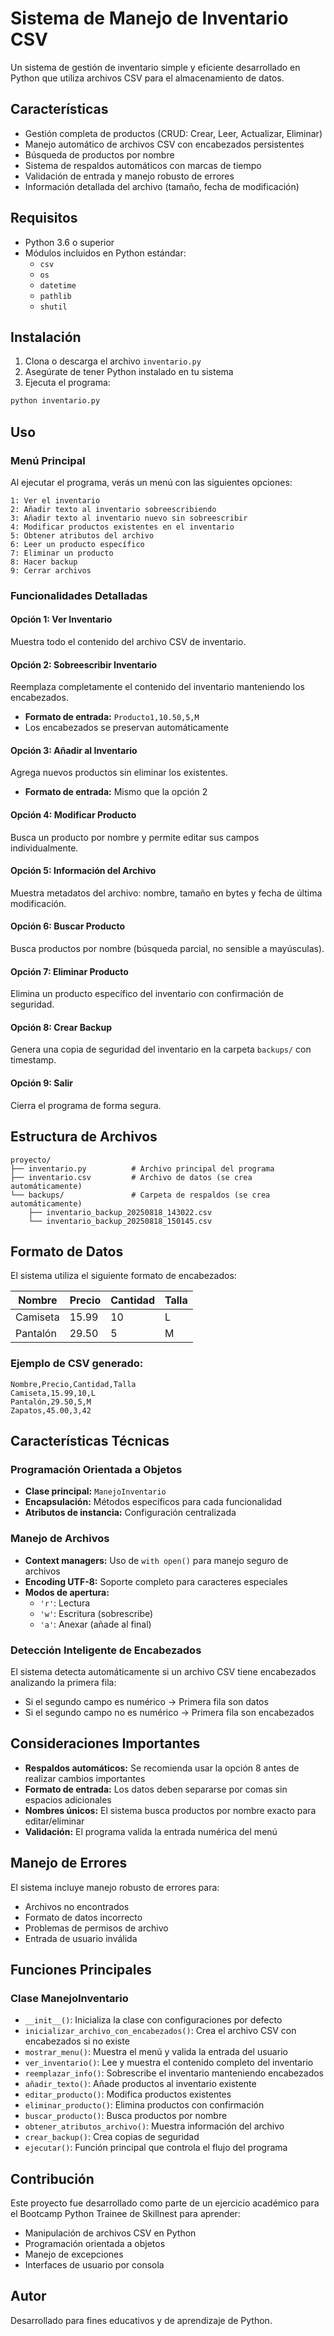 # Sistema de Manejo de Inventario CSV

Un sistema de gestión de inventario simple y eficiente desarrollado en Python que utiliza archivos CSV para el almacenamiento de datos.

## Características

- Gestión completa de productos (CRUD: Crear, Leer, Actualizar, Eliminar)
- Manejo automático de archivos CSV con encabezados persistentes
- Búsqueda de productos por nombre
- Sistema de respaldos automáticos con marcas de tiempo
- Validación de entrada y manejo robusto de errores
- Información detallada del archivo (tamaño, fecha de modificación)

## Requisitos

- Python 3.6 o superior
- Módulos incluidos en Python estándar:
  - `csv`
  - `os`
  - `datetime`
  - `pathlib`
  - `shutil`

## Instalación

1. Clona o descarga el archivo `inventario.py`
2. Asegúrate de tener Python instalado en tu sistema
3. Ejecuta el programa:

```bash
python inventario.py
```

## Uso

### Menú Principal

Al ejecutar el programa, verás un menú con las siguientes opciones:

```
1: Ver el inventario
2: Añadir texto al inventario sobreescribiendo
3: Añadir texto al inventario nuevo sin sobreescribir
4: Modificar productos existentes en el inventario
5: Obtener atributos del archivo
6: Leer un producto específico
7: Eliminar un producto
8: Hacer backup
9: Cerrar archivos
```

### Funcionalidades Detalladas

#### Opción 1: Ver Inventario

Muestra todo el contenido del archivo CSV de inventario.

#### Opción 2: Sobreescribir Inventario

Reemplaza completamente el contenido del inventario manteniendo los encabezados.

- **Formato de entrada:** `Producto1,10.50,5,M`
- Los encabezados se preservan automáticamente

#### Opción 3: Añadir al Inventario

Agrega nuevos productos sin eliminar los existentes.

- **Formato de entrada:** Mismo que la opción 2

#### Opción 4: Modificar Producto

Busca un producto por nombre y permite editar sus campos individualmente.

#### Opción 5: Información del Archivo

Muestra metadatos del archivo: nombre, tamaño en bytes y fecha de última modificación.

#### Opción 6: Buscar Producto

Busca productos por nombre (búsqueda parcial, no sensible a mayúsculas).

#### Opción 7: Eliminar Producto

Elimina un producto específico del inventario con confirmación de seguridad.

#### Opción 8: Crear Backup

Genera una copia de seguridad del inventario en la carpeta `backups/` con timestamp.

#### Opción 9: Salir

Cierra el programa de forma segura.

## Estructura de Archivos

```
proyecto/
├── inventario.py          # Archivo principal del programa
├── inventario.csv         # Archivo de datos (se crea automáticamente)
└── backups/               # Carpeta de respaldos (se crea automáticamente)
    ├── inventario_backup_20250818_143022.csv
    └── inventario_backup_20250818_150145.csv
```

## Formato de Datos

El sistema utiliza el siguiente formato de encabezados:

| Nombre   | Precio | Cantidad | Talla |
|----------|--------|----------|-------|
| Camiseta | 15.99  | 10       | L     |
| Pantalón | 29.50  | 5        | M     |

### Ejemplo de CSV generado:

```csv
Nombre,Precio,Cantidad,Talla
Camiseta,15.99,10,L
Pantalón,29.50,5,M
Zapatos,45.00,3,42
```

## Características Técnicas

### Programación Orientada a Objetos

- **Clase principal:** `ManejoInventario`
- **Encapsulación:** Métodos específicos para cada funcionalidad
- **Atributos de instancia:** Configuración centralizada

### Manejo de Archivos

- **Context managers:** Uso de `with open()` para manejo seguro de archivos
- **Encoding UTF-8:** Soporte completo para caracteres especiales
- **Modos de apertura:**
  - `'r'`: Lectura
  - `'w'`: Escritura (sobrescribe)
  - `'a'`: Anexar (añade al final)

### Detección Inteligente de Encabezados

El sistema detecta automáticamente si un archivo CSV tiene encabezados analizando la primera fila:

- Si el segundo campo es numérico → Primera fila son datos
- Si el segundo campo no es numérico → Primera fila son encabezados

## Consideraciones Importantes

- **Respaldos automáticos:** Se recomienda usar la opción 8 antes de realizar cambios importantes
- **Formato de entrada:** Los datos deben separarse por comas sin espacios adicionales
- **Nombres únicos:** El sistema busca productos por nombre exacto para editar/eliminar
- **Validación:** El programa valida la entrada numérica del menú

## Manejo de Errores

El sistema incluye manejo robusto de errores para:

- Archivos no encontrados
- Formato de datos incorrecto
- Problemas de permisos de archivo
- Entrada de usuario inválida

## Funciones Principales

### Clase ManejoInventario

- `__init__()`: Inicializa la clase con configuraciones por defecto
- `inicializar_archivo_con_encabezados()`: Crea el archivo CSV con encabezados si no existe
- `mostrar_menu()`: Muestra el menú y valida la entrada del usuario
- `ver_inventario()`: Lee y muestra el contenido completo del inventario
- `reemplazar_info()`: Sobrescribe el inventario manteniendo encabezados
- `añadir_texto()`: Añade productos al inventario existente
- `editar_producto()`: Modifica productos existentes
- `eliminar_producto()`: Elimina productos con confirmación
- `buscar_producto()`: Busca productos por nombre
- `obtener_atributos_archivo()`: Muestra información del archivo
- `crear_backup()`: Crea copias de seguridad
- `ejecutar()`: Función principal que controla el flujo del programa

## Contribución

Este proyecto fue desarrollado como parte de un ejercicio académico para el Bootcamp Python Trainee de Skillnest para aprender:

- Manipulación de archivos CSV en Python
- Programación orientada a objetos
- Manejo de excepciones
- Interfaces de usuario por consola

## Autor

Desarrollado para fines educativos y de aprendizaje de Python.
